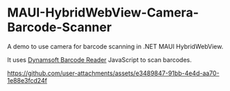 # MAUI-HybridWebView-Camera-Barcode-Scanner

A demo to use camera for barcode scanning in .NET MAUI HybridWebView.

It uses [Dynamsoft Barcode Reader](https://www.dynamsoft.com/barcode-reader/overview/) JavaScript to scan barcodes.

https://github.com/user-attachments/assets/e3489847-91bb-4e4d-aa70-1e88e3fcd24f
